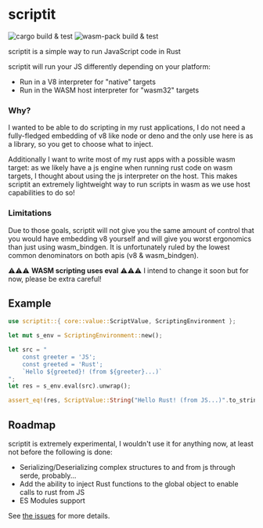 # scriptit

![cargo build & test](https://github.com/rricard/scriptit/workflows/cargo%20build%20&%20test/badge.svg) ![wasm-pack build & test](https://github.com/rricard/scriptit/workflows/wasm-pack%20build%20&%20test/badge.svg)

scriptit is a simple way to run JavaScript code in Rust

scriptit will run your JS differently depending on your platform:

-   Run in a V8 interpreter for "native" targets
-   Run in the WASM host interpreter for "wasm32" targets

### Why?

I wanted to be able to do scripting in my rust applications, I do not need a fully-fledged embedding of v8 like node or deno and the only use here is as a library, so you get to choose what to inject.

Additionally I want to write most of my rust apps with a possible wasm target: as we likely have a js engine when running rust code on wasm targets, I thought about using the js interpreter on the host. This makes scriptit an extremely lightweight way to run scripts in wasm as we use host capabilities to do so!

### Limitations

Due to those goals, scriptit will not give you the same amount of control that you would have embedding v8 yourself and will give you worst ergonomics than just using wasm_bindgen. It is unfortunately ruled by the lowest common denominators on both apis (v8 & wasm_bindgen).

⚠️⚠️⚠️ **WASM scripting uses eval** ⚠️⚠️⚠️ I intend to change it soon but for now, please be extra careful!

## Example

```rust
use scriptit::{ core::value::ScriptValue, ScriptingEnvironment };

let mut s_env = ScriptingEnvironment::new();

let src = "
    const greeter = 'JS';
    const greeted = 'Rust';
    `Hello ${greeted}! (from ${greeter}...)`
";
let res = s_env.eval(src).unwrap();

assert_eq!(res, ScriptValue::String("Hello Rust! (from JS...)".to_string()));
```

## Roadmap

scriptit is extremely experimental, I wouldn't use it for anything now, at least not before the following is done:

-   Serializing/Deserializing complex structures to and from js through serde, probably...
-   Add the ability to inject Rust functions to the global object to enable calls to rust from JS
-   ES Modules support

See [the issues](https://github.com/rricard/scriptit/issues) for more details.
